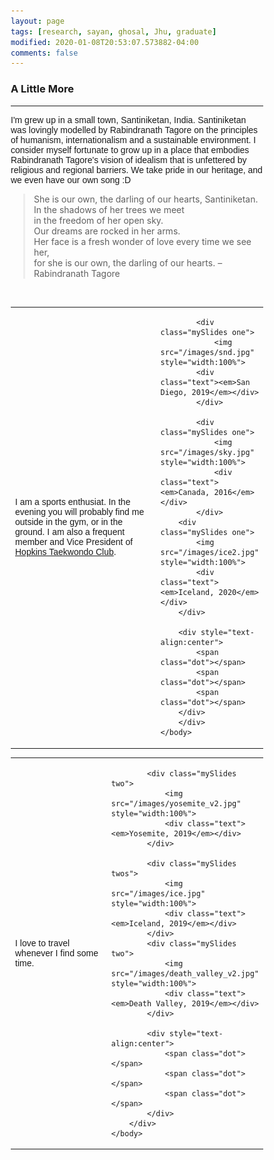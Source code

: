 ```yaml
---
layout: page
tags: [research, sayan, ghosal, Jhu, graduate]
modified: 2020-01-08T20:53:07.573882-04:00
comments: false
---
```

### A Little More

---

<p style="font-family:'Arial'"> I'm grew up in a small town, Santiniketan, India. Santiniketan was lovingly modelled by Rabindranath Tagore on the principles of humanism, internationalism and a sustainable environment. I consider myself fortunate to grow up in a place that embodies Rabindranath Tagore's vision of idealism that is unfettered by religious and regional barriers. We take pride in our heritage, and we even have our own song :D

<html>
<head>
<style>
blockquote {
  margin-left: 20px;
  border-left: 3px solid #eee;
}
</style>
</head>
<body>
<blockquote>
She is our own, the darling of our hearts, Santiniketan.<br>
In the shadows of her trees we meet<br>
in the freedom of her open sky.<br>
Our dreams are rocked in her arms.<br>
Her face is a fresh wonder of love every time we see her,<br>
for she is our own, the darling of our hearts. –  Rabindranath Tagore
</blockquote>
</body>
</html>
<br>
<html>

<head>
<meta name="viewport" content="width=device-width, initial-scale=1">
<style>
* {box-sizing: border-box}
.mySlides {display: none}
img {vertical-align: middle;}

/* Slideshow container */
.slideshow-container {
  max-width: 1000px;
  position: center;
  margin: auto;
}

/* Caption text */
.text {
  color: #111;
  font-size: 15px;
  padding: 8px 12px;
  position: bottom;
  bottom: 8px;
  width: 100%;
  text-align: center;
}

/* Number text (1/3 etc) */
.numbertext {
  color: #f2f2f2;
  font-size: 12px;
  padding: 8px 12px;
  position: absolute;
  top: 0;
}

/* The dots/bullets/indicators */
.dot {
  height: 0px;
  width: 0px;
  margin: 0 0px;
  background-color: #bbb;
  border-radius: 0%;
  display: inline-block;
  transition: background-color 0.6s ease;
}

.active {
  background-color: #717171;
}

/* Fading animation */
.fade {
  -webkit-animation-name: fade;
  -webkit-animation-duration: 1s;
  animation-name: fade;
  animation-duration: 1s;
}

@-webkit-keyframes fade {
  from {opacity: .4} 
  to {opacity: 1}
}

@keyframes fade {
  from {opacity: .4} 
  to {opacity: 1}
}

/* On smaller screens, decrease text size */
@media only screen and (max-width: 300px) {
  .text {font-size: 11px}
}
</style>
</head>
</html>

<table>
    <col width="75%">
    <col width="40%">
<tr>
        <td valign="center"><p style="font-family:'Arial'">I am a sports enthusiat. In the evening you will probably find me<br> outside in the gym, or in the ground. I am also a frequent<br> member and Vice President of <a href="http://www.hopkinstkd.com/home/">Hopkins Taekwondo Club</a>.</td>
<td>
<html>
    <body>
        <div class="slideshow-container" id="slideshow1">

            <div class="mySlides one">
                <img src="/images/snd.jpg" style="width:100%">
	        <div class="text"><em>San Diego, 2019</em></div>
            </div>

            <div class="mySlides one">
                <img src="/images/sky.jpg" style="width:100%">
                <div class="text"><em>Canada, 2016</em></div>
            </div>
        <div class="mySlides one">
            <img src="/images/ice2.jpg" style="width:100%">
            <div class="text"><em>Iceland, 2020</em></div>
        </div>

        <div style="text-align:center">
            <span class="dot"></span> 
            <span class="dot"></span> 
            <span class="dot"></span> 
        </div>
        </div>
    </body>
</html> 
</td>
</tr>
</table>

<table>
    <col width="75%">
    <col width="40%">
<tr>
        <td valign="center"><p style="font-family:'Arial'"> I love to travel whenever I find some time.</td>
<td>
<html>
    <body>
        <div class="slideshow-container" id="slideshow2">

            <div class="mySlides two">
                <img src="/images/yosemite_v2.jpg" style="width:100%">
                <div class="text"><em>Yosemite, 2019</em></div>
            </div>

            <div class="mySlides twos">
                <img src="/images/ice.jpg" style="width:100%">
                <div class="text"><em>Iceland, 2019</em></div>
            </div>
            <div class="mySlides two">
                <img src="/images/death_valley_v2.jpg" style="width:100%">
                <div class="text"><em>Death Valley, 2019</em></div>
            </div>

            <div style="text-align:center">
                <span class="dot"></span> 
                <span class="dot"></span> 
                <span class="dot"></span> 
            </div>
        </div>
    </body>
</html> 
</td>
</tr>
</table>

<html>
    <body>
        <script>
            'use strict';
           
            function Make_a_slideshow(id){
                var slideIndex = 0,
                    container = document.getElementById(id);

                function showSlides(){
                    var slides = container.querySelectorAll('.mySlides');
                    for (var i = 0; i < slides.length; i++){
                        slides[i].style.display = "none";
                    }
                    slideIndex++;
                    if (slideIndex > slides.length){
                        slideIndex = 1;
                    }
                    slides[slideIndex - 1].style.display = "block";
                    setTimeout(showSlides, 2000); // Change image every 2 seconds
                }
                showSlides();
            }
           
            //start slideshow 1
            Make_a_slideshow('slideshow1');
           
            //delay 1 second before starting slideshow 2
            setTimeout(function(){
                Make_a_slideshow('slideshow2');
            }, 1000);
        </script>
    </body>
</html>

